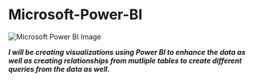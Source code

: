 # **Microsoft-Power-BI**

![Microsoft Power BI Image](https://user-images.githubusercontent.com/46352240/65898103-cf9bf600-e37e-11e9-8f6c-186505f9dc20.png)

***I will be creating visualizations using Power BI to enhance the data as well as creating relationships from mutliple tables to create different queries from the data as well.***
